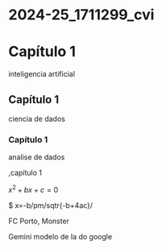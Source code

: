 # 2024-25_1711299_cvi
# Capítulo 1
inteligencia artificial 
## Capítulo 1
ciencia de dados
### Capítulo 1
analise  de dados

,capítulo 1

$x^2+bx+c=0$

$ x=-b/pm/sqtr{-b+4ac}/

FC Porto,  Monster

Gemini modelo de Ia do google


